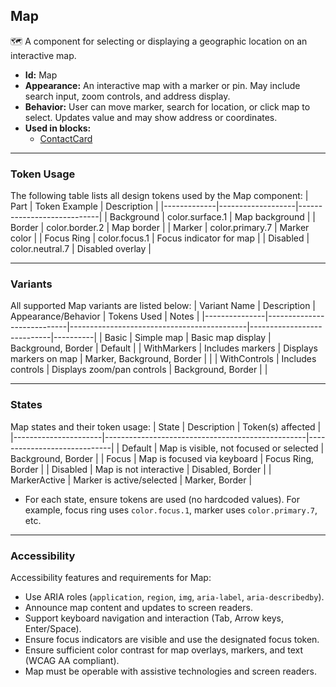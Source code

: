 ## Map
🗺️ A component for selecting or displaying a geographic location on an interactive map.
- **Id:** Map
- **Appearance:** An interactive map with a marker or pin. May include search input, zoom controls, and address display.
- **Behavior:** User can move marker, search for location, or click map to select. Updates value and may show address or coordinates.
- **Used in blocks:**
  - [ContactCard](../blocks/ContactCard.md)

---

### Token Usage
The following table lists all design tokens used by the Map component:
| Part        | Token Example      | Description                |
|-------------|-------------------|----------------------------|
| Background  | color.surface.1   | Map background             |
| Border      | color.border.2    | Map border                 |
| Marker      | color.primary.7   | Marker color               |
| Focus Ring  | color.focus.1     | Focus indicator for map    |
| Disabled    | color.neutral.7   | Disabled overlay           |

---

### Variants
All supported Map variants are listed below:
| Variant Name   | Description                | Appearance/Behavior                        | Tokens Used                | Notes    |
|---------------|----------------------------|--------------------------------------------|----------------------------|----------|
| Basic         | Simple map                 | Basic map display                          | Background, Border         | Default  |
| WithMarkers   | Includes markers           | Displays markers on map                    | Marker, Background, Border |          |
| WithControls  | Includes controls          | Displays zoom/pan controls                 | Background, Border         |          |

---

### States
Map states and their token usage:
| State                | Description                                      | Token(s) affected           |
|----------------------|--------------------------------------------------|-----------------------------|
| Default              | Map is visible, not focused or selected          | Background, Border          |
| Focus                | Map is focused via keyboard                      | Focus Ring, Border          |
| Disabled             | Map is not interactive                           | Disabled, Border            |
| MarkerActive         | Marker is active/selected                        | Marker, Border              |

- For each state, ensure tokens are used (no hardcoded values). For example, focus ring uses `color.focus.1`, marker uses `color.primary.7`, etc.

---

### Accessibility
Accessibility features and requirements for Map:
- Use ARIA roles (`application`, `region`, `img`, `aria-label`, `aria-describedby`).
- Announce map content and updates to screen readers.
- Support keyboard navigation and interaction (Tab, Arrow keys, Enter/Space).
- Ensure focus indicators are visible and use the designated focus token.
- Ensure sufficient color contrast for map overlays, markers, and text (WCAG AA compliant).
- Map must be operable with assistive technologies and screen readers.
